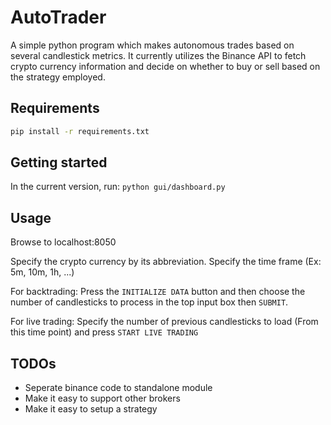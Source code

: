 # AutoTrader

A simple python program which makes autonomous trades based on several candlestick metrics.
It currently utilizes the Binance API to fetch crypto currency information and decide on whether to buy or sell based on the strategy employed.


## Requirements
```bash
pip install -r requirements.txt
```
## Getting started
In the current version, run: `python gui/dashboard.py`

## Usage

Browse to localhost:8050

Specify the crypto currency by its abbreviation.
Specify the time frame (Ex: 5m, 10m, 1h, ...)

For backtrading: Press the `INITIALIZE DATA` button and then choose the number of candlesticks to process in the top input box then `SUBMIT`.

For live trading: Specify the number of previous candlesticks to load (From this time point) and press `START LIVE TRADING`

## TODOs


* Seperate binance code to standalone module
* Make it easy to support other brokers
* Make it easy to setup a strategy
